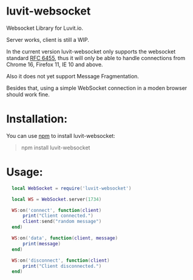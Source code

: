 luvit-websocket
===============

Websocket Library for Luvit.io.

Server works, client is still a WIP.

In the current version luvit-websocket only supports the websocket standard [RFC 6455](http://tools.ietf.org/html/rfc6455),
thus it will only be able to handle connections from Chrome 16, Firefox 11, IE 10 and above.

Also it does not yet support Message Fragmentation.

Besides that, using a simple WebSocket connection in a moden browser should work fine.

Installation:
============
You can use [npm](https://www.npmjs.org/) to install luvit-websocket:
> npm install luvit-websocket

Usage:
============
```lua
  local WebSocket = require('luvit-websocket')

  local WS = WebSocket.server(1734)

  WS:on('connect', function(client)
      print("Client connected.")
      client:send("random message")
  end)

  WS:on('data', function(client, message)
      print(message)
  end)

  WS:on('disconnect', function(client)
      print("Client disconnected.")
  end)

```
